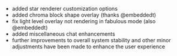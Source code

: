- added star renderer customization options
- added chroma block shape overlay (thanks @embeddedt)
- fix light level overlay not rendering in fabulous mode (also @embeddedt)
- added miscellaneous chat enhancements
- further improvements to overall system stability and other minor adjustments have been made to enhance the user experience